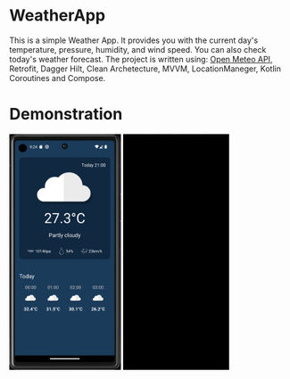 # WeatherApp
This is a simple Weather App. It provides you with the current day's temperature, pressure, humidity, and wind speed. You can also check today's weather forecast.
The project is written using: [Open Meteo API](open-meteo.com), Retrofit, Dagger Hilt, Clean Archetecture, MVVM, LocationManeger, Kotlin Coroutines and Compose. 

# Demonstration

<img src="REAMMEImages/screen1.png" width="200"> <img src="REAMMEImages/WeatherApp.gif" width="190">
